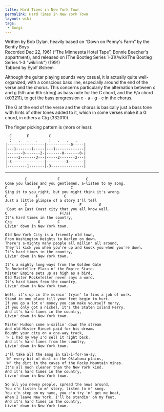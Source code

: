 ```yaml
---
title: Hard Times in New York Town
permalink: Hard Times in New York Town
layout: wiki
tags:
 - Songs
---
```


Written by Bob Dylan, heavily based on “Down on Penny's Farm” by the
Bently Boys  
Recorded Dec 22, 1961 (“The Minnesota Hotel Tape”, Bonnie Beecher's
appartment), and released on [The Bootleg Series
1-3](/wiki/The Bootleg Series 1-3 "wikilink") (1991)  
Tabbed by Eyolf Østrem

Although the guitar playing sounds very casual, it is actually quite
well-organized, with a conscious bass line, especially around the end of
the verse and the chorus. This concerns particularly the alternation
between c and g (5th and 6th string) as bass note for the C chord, and
the F/a chord (x03211), to get the bass progression c - a - g - c in the
chorus.

The G at the end of the verse and the chorus is basically just a bass
tone with hints of other tones added to it, which in some verses make it
a G chord, in others a C/g (332010).

The finger picking pattern is (more or less):

      C       F         C
      :   .   .   .     :   .   .   .
    |-----------------|-----------0-----|
    |---1-------1-----|---1-------------|
    |-------0-------2-|-------0-------0-|
    |-----2-------3---|-----2-------2---|
    |-3---------------|---------3-------|
    |---------1-------|-3---------------|

* * * * *

             C              F            C
    Come you ladies and you gentlemen, a-listen to my song.
    C              F              C
    Sing it to you right, but you might think it's wrong.
    C             F            C
    Just a little glimpse of a story I'll tell
             C                        F        G
    'Bout an East Coast city that you all know well.
    C                        F(/a)
    It's hard times in the country,
    C/g            G        C
    Livin' down in New York town.

    Old New York City is a friendly old town,
    From Washington Heights to Harlem on down.
    There's a-mighty many people all millin' all around,
    They'll kick you when you're up and knock you when you're down.
    It's hard times in the country,
    Livin' down in New York town.

    It's a mighty long ways from the Golden Gate
    To Rockefeller Plaza n' the Empire State.
    Mister Empire sets up as high as a bird,
    Old Mister Rockefeller never says a word.
    It's hard times from the country,
    Livin' down in New York town.

    Well, it's up in the mornin' tryin' to fins a job of work.
    Stand in one place till your feet begin to hurt.
    If you go a lot o' money you can make yourself merry,
    If you only got a nickel, it's the Staten Island Ferry.
    And it's hard times in the country,
    Livin' down in New York town.

    Mister Hudson come a-sailin' down the stream
    And old Mister Minuet paid for his dream.
    Bought your city on a one-way track,
    'F I had my way I'd sell it right back.
    And it's hard times from the country,
    Livin' down in New York town.

    I'll take all the smog in Cal-i-for-ne-ay,
    'N' every bit of dust in the Oklahoma plains,
    'N' the dirt in the caves of the Rocky Mountain mines.
    It's all much cleaner than the New York kind.
    And it's hard times in the country,
    Livin' down in New York town.

    So all you newsy people, spread the news around,
    You c'n listen to m' story, listen to m' song.
    You c'n step on my name, you c'n try 'n' get me beat,
    When I leave New York, I'll be standin' on my feet.
    And it's hard times in the country,
    Livin' down in New York town.
